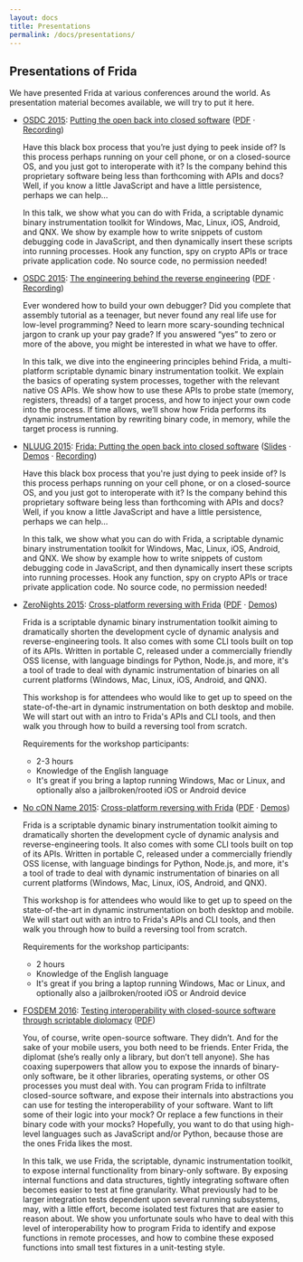 ```yaml
---
layout: docs
title: Presentations
permalink: /docs/presentations/
---
```


## Presentations of Frida

We have presented Frida at various conferences around the world. As presentation
material becomes available, we will try to put it here.

- [OSDC 2015](http://act.osdc.no/osdc2015no/):
  [Putting the open back into closed software](http://act.osdc.no/osdc2015no/talk/6165)
  ([PDF](osdc-2015-putting-the-open-back-into-closed-software.pdf) · [Recording](https://youtu.be/tmpjftTHzH8))

  Have this black box process that you’re just dying to peek inside of? Is
  this process perhaps running on your cell phone, or on a closed-source OS,
  and you just got to interoperate with it? Is the company behind this
  proprietary software being less than forthcoming with APIs and docs?
  Well, if you know a little JavaScript and have a little persistence,
  perhaps we can help…

  In this talk, we show what you can do with Frida, a scriptable dynamic
  binary instrumentation toolkit for Windows, Mac, Linux, iOS, Android,
  and QNX. We show by example how to write snippets of custom debugging
  code in JavaScript, and then dynamically insert these scripts into running
  processes. Hook any function, spy on crypto APIs or trace private application
  code. No source code, no permission needed!

- [OSDC 2015](http://act.osdc.no/osdc2015no/):
  [The engineering behind the reverse engineering](http://act.osdc.no/osdc2015no/talk/6195)
  ([PDF](osdc-2015-the-engineering-behind-the-reverse-engineering.pdf) · [Recording](https://youtu.be/uc1mbN9EJKQ))

  Ever wondered how to build your own debugger? Did you complete that assembly
  tutorial as a teenager, but never found any real life use for low-level
  programming? Need to learn more scary-sounding technical jargon to crank
  up your pay grade? If you answered “yes” to zero or more of the above,
  you might be interested in what we have to offer.

  In this talk, we dive into the engineering principles behind Frida, a
  multi-platform scriptable dynamic binary instrumentation toolkit. We
  explain the basics of operating system processes, together with the
  relevant native OS APIs. We show how to use these APIs to probe state (memory,
  registers, threads) of a target process, and how to inject your own code
  into the process. If time allows, we’ll show how Frida performs its dynamic
  instrumentation by rewriting binary code, in memory, while the target process
  is running.

- [NLUUG 2015](https://www.nluug.nl/activiteiten/events/nj15/index.html):
  [Frida: Putting the open back into closed software](https://www.nluug.nl/activiteiten/events/nj15/abstracts/ab08.html)
  ([Slides](http://slides.com/oleavr/nluug-2015-frida-putting-the-open-back-into-closed-software)
  · [Demos](https://github.com/frida/frida-presentations/tree/master/NLUUG2015)
  · [Recording](https://youtu.be/3lo1Y2oKkE4))

  Have this black box process that you're just dying to peek inside of? Is
  this process perhaps running on your cell phone, or on a closed-source OS,
  and you just got to interoperate with it? Is the company behind this
  proprietary software being less than forthcoming with APIs and docs?
  Well, if you know a little JavaScript and have a little persistence,
  perhaps we can help...

  In this talk, we show what you can do with Frida, a scriptable dynamic
  binary instrumentation toolkit for Windows, Mac, Linux, iOS, Android,
  and QNX. We show by example how to write snippets of custom debugging
  code in JavaScript, and then dynamically insert these scripts into running
  processes. Hook any function, spy on crypto APIs or trace private application
  code. No source code, no permission needed!

- [ZeroNights 2015](http://2015.zeronights.org/):
  [Cross-platform reversing with Frida](http://2015.zeronights.org/workshops.html)
  ([PDF](zeronights-2015-cross-platform-reversing-with-frida.pdf)
  · [Demos](https://github.com/frida/frida-presentations/tree/master/ZeroNights2015))

  Frida is a scriptable dynamic binary instrumentation toolkit aiming to
  dramatically shorten the development cycle of dynamic analysis and
  reverse-engineering tools. It also comes with some CLI tools built on top of
  its APIs. Written in portable C, released under a commercially friendly OSS
  license, with language bindings for Python, Node.js, and more, it's a tool of
  trade to deal with dynamic instrumentation of binaries on all current
  platforms (Windows, Mac, Linux, iOS, Android, and QNX).

  This workshop is for attendees who would like to get up to speed on the
  state-of-the-art in dynamic instrumentation on both desktop and mobile.
  We will start out with an intro to Frida's APIs and CLI tools, and then walk
  you through how to build a reversing tool from scratch.

  Requirements for the workshop participants:

  - 2-3 hours
  - Knowledge of the English language
  - It's great if you bring a laptop running Windows, Mac or Linux, and
    optionally also a jailbroken/rooted iOS or Android device

- [No cON Name 2015](https://www.noconname.org/):
  [Cross-platform reversing with Frida](https://www.noconname.org/)
  ([PDF](ncn-2015-cross-platform-reversing-with-frida.pdf)
  · [Demos](https://github.com/frida/frida-presentations/tree/master/NcN2015))

  Frida is a scriptable dynamic binary instrumentation toolkit aiming to
  dramatically shorten the development cycle of dynamic analysis and
  reverse-engineering tools. It also comes with some CLI tools built on top of
  its APIs. Written in portable C, released under a commercially friendly OSS
  license, with language bindings for Python, Node.js, and more, it's a tool of
  trade to deal with dynamic instrumentation of binaries on all current
  platforms (Windows, Mac, Linux, iOS, Android, and QNX).

  This workshop is for attendees who would like to get up to speed on the
  state-of-the-art in dynamic instrumentation on both desktop and mobile.
  We will start out with an intro to Frida's APIs and CLI tools, and then walk
  you through how to build a reversing tool from scratch.

  Requirements for the workshop participants:

  - 2 hours
  - Knowledge of the English language
  - It's great if you bring a laptop running Windows, Mac or Linux, and
    optionally also a jailbroken/rooted iOS or Android device

- [FOSDEM 2016](https://fosdem.org/2016/schedule/track/testing_and_automation/):
  [Testing interoperability with closed-source software through scriptable diplomacy](https://fosdem.org/2016/schedule/event/closed_source_interop/)
  ([PDF](fosdem-2016-testing-interoperability-with-closed-source-software-through-scriptable-diplomacy.pdf))

  You, of course, write open-source software. They didn’t. And for the sake of your mobile users, 
  you both need to be friends. Enter Frida, the diplomat (she’s really only a library, but don’t tell 
  anyone). She has coaxing superpowers that allow you to expose the innards of binary-only software, 
  be it other libraries, operating systems, or other OS processes you must deal with. You can program 
  Frida to infiltrate closed-source software, and expose their internals into abstractions you can use 
  for testing the interoperability of your software. Want to lift some of their logic into your mock? 
  Or replace a few functions in their binary code with your mocks? Hopefully, you want to do that 
  using high-level languages such as JavaScript and/or Python, because those are the ones Frida likes 
  the most.

  In this talk, we use Frida, the scriptable, dynamic instrumentation toolkit, to expose internal 
  functionality from binary-only software. By exposing internal functions and data structures, tightly 
  integrating software often becomes easier to test at fine granularity. What previously had to be 
  larger integration tests dependent upon several running subsystems, may, with a little effort, 
  become isolated test fixtures that are easier to reason about. We show you unfortunate souls who 
  have to deal with this level of interoperability how to program Frida to identify and expose 
  functions in remote processes, and how to combine these exposed functions into small test fixtures 
  in a unit-testing style.


